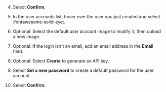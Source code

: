 4. Select **Confirm**.

5. In the user accounts list, hover over the user you just created and select :fontawesome-solid-eye:.

6. Optional: Select the default user account image to modify it, then upload a new image.

7. Optional: If the login isn't an email, add an email address in the **Email** field.

8. Optional: Select **Create** to generate an API key.

9. Select **Set a new password** to create a default password for the user account.

10. Select **Confirm**.
